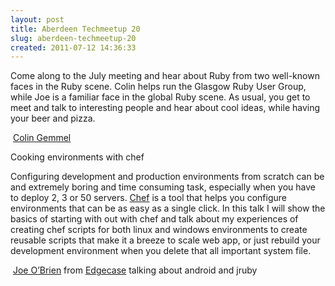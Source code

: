 ```yaml
---
layout: post
title: Aberdeen Techmeetup 20
slug: aberdeen-techmeetup-20
created: 2011-07-12 14:36:33
---
```


Come along to the July meeting and hear about Ruby from two well-known faces in the Ruby scene. Colin helps run the Glasgow Ruby User Group, while Joe is a familiar face in the global Ruby scene. As usual, you get to meet and talk to interesting people and hear about cool ideas, while having your beer and pizza.

&nbsp;<a href="http://twitter.com/#!/colin_gemmell">Colin Gemmel</a>

Cooking environments with chef

Configuring development and production environments from scratch can be and extremely boring and time consuming task, especially when you have to deploy 2, 3 or 50 servers.  <a href="http://wiki.opscode.com/display/chef/Home ">Chef</a> is a tool that helps you configure environments that can be as easy as a single click.
In this talk I will show the basics of starting with out with chef and talk about my experiences of creating chef scripts for both linux and windows environments to create reusable scripts that make it a breeze to scale web app, or just rebuild your development environment when you delete that all important system file.

&nbsp;<a href="http://twitter.com/#!/objo">Joe O’Brien</a> from  <a href="http://edgecase.com">Edgecase</a>
talking about android and jruby
